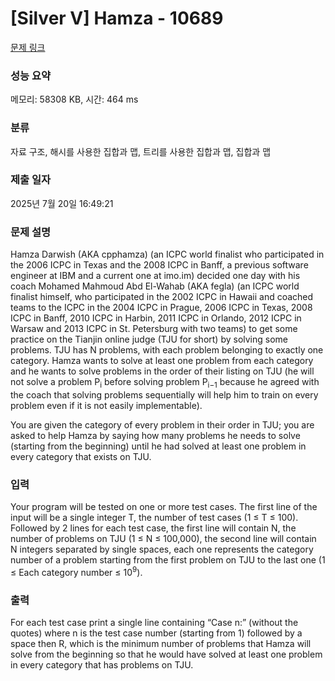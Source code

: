 # [Silver V] Hamza - 10689 

[문제 링크](https://www.acmicpc.net/problem/10689) 

### 성능 요약

메모리: 58308 KB, 시간: 464 ms

### 분류

자료 구조, 해시를 사용한 집합과 맵, 트리를 사용한 집합과 맵, 집합과 맵

### 제출 일자

2025년 7월 20일 16:49:21

### 문제 설명

<p>Hamza Darwish (AKA cpphamza) (an ICPC world finalist who participated in the 2006 ICPC in Texas and the 2008 ICPC in Banff, a previous software engineer at IBM and a current one at imo.im) decided one day with his coach Mohamed Mahmoud Abd El-Wahab (AKA fegla) (an ICPC world finalist himself, who participated in the 2002 ICPC in Hawaii and coached teams to the ICPC in the 2004 ICPC in Prague, 2006 ICPC in Texas, 2008 ICPC in Banff, 2010 ICPC in Harbin, 2011 ICPC in Orlando, 2012 ICPC in Warsaw and 2013 ICPC in St. Petersburg with two teams) to get some practice on the Tianjin online judge (TJU for short) by solving some problems. TJU has N problems, with each problem belonging to exactly one category. Hamza wants to solve at least one problem from each category and he wants to solve problems in the order of their listing on TJU (he will not solve a problem P<sub>i</sub> before solving problem P<sub>i−1</sub> because he agreed with the coach that solving problems sequentially will help him to train on every problem even if it is not easily implementable).</p>

<p>You are given the category of every problem in their order in TJU; you are asked to help Hamza by saying how many problems he needs to solve (starting from the beginning) until he had solved at least one problem in every category that exists on TJU.</p>

### 입력 

 <p>Your program will be tested on one or more test cases. The first line of the input will be a single integer T, the number of test cases (1 ≤ T ≤ 100). Followed by 2 lines for each test case, the first line will contain N, the number of problems on TJU (1 ≤ N ≤ 100,000), the second line will contain N integers separated by single spaces, each one represents the category number of a problem starting from the first problem on TJU to the last one (1 ≤ Each category number ≤ 10<sup>9</sup>).</p>

### 출력 

 <p>For each test case print a single line containing “Case n:” (without the quotes) where n is the test case number (starting from 1) followed by a space then R, which is the minimum number of problems that Hamza will solve from the beginning so that he would have solved at least one problem in every category that has problems on TJU.</p>

